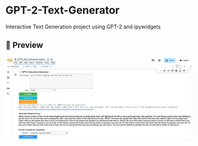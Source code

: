 # GPT-2-Text-Generator
Interactive Text Generation project using GPT-2 and ipywidgets
## 📸 Preview

![Preview](preview.png)
